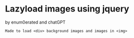 # **Lazyload images using jquery**
by enum0erated and chatGPT
```
Made to load <div> background images and images in <img>
```